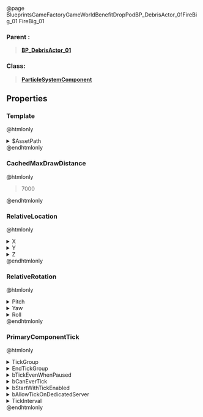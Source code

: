 @page BlueprintsGameFactoryGameWorldBenefitDropPodBP_DebrisActor_01FireBig_01 FireBig_01
### Parent :
<b><a href="_blueprints_game_factory_game_world_benefit_drop_pod_b_p__debris_actor_01.html"><blockquote>BP_DebrisActor_01</blockquote></a></b>
### Class:
<b><a href="_class_script_particle_system_component.html"><blockquote>ParticleSystemComponent</blockquote></a></b>
## Properties
### Template
@htmlonly
<details>
 <summary>$AssetPath</summary>
<b><a href="_blueprints_game_factory_game_v_f_x_world_drop_pod_p__fire_big_01.html"><blockquote>P_FireBig_01</blockquote></a></b>
</details>
@endhtmlonly

### CachedMaxDrawDistance
@htmlonly
<blockquote>7000</blockquote>
@endhtmlonly

### RelativeLocation
@htmlonly
<details>
 <summary>X</summary>
<blockquote>-280.4548645019531</blockquote>
</details>
<details>
 <summary>Y</summary>
<blockquote>-49.118202209472656</blockquote>
</details>
<details>
 <summary>Z</summary>
<blockquote>-65.20752716064453</blockquote>
</details>
@endhtmlonly

### RelativeRotation
@htmlonly
<details>
 <summary>Pitch</summary>
<blockquote>14.766895294189453</blockquote>
</details>
<details>
 <summary>Yaw</summary>
<blockquote>100.34542846679688</blockquote>
</details>
<details>
 <summary>Roll</summary>
<blockquote>2.663991928100586</blockquote>
</details>
@endhtmlonly

### PrimaryComponentTick
@htmlonly
<details>
 <summary>TickGroup</summary>
<blockquote>2</blockquote>
</details>
<details>
 <summary>EndTickGroup</summary>
<blockquote>0</blockquote>
</details>
<details>
 <summary>bTickEvenWhenPaused</summary>
<blockquote>False</blockquote>
</details>
<details>
 <summary>bCanEverTick</summary>
<blockquote>True</blockquote>
</details>
<details>
 <summary>bStartWithTickEnabled</summary>
<blockquote>False</blockquote>
</details>
<details>
 <summary>bAllowTickOnDedicatedServer</summary>
<blockquote>False</blockquote>
</details>
<details>
 <summary>TickInterval</summary>
<blockquote>0</blockquote>
</details>
@endhtmlonly

